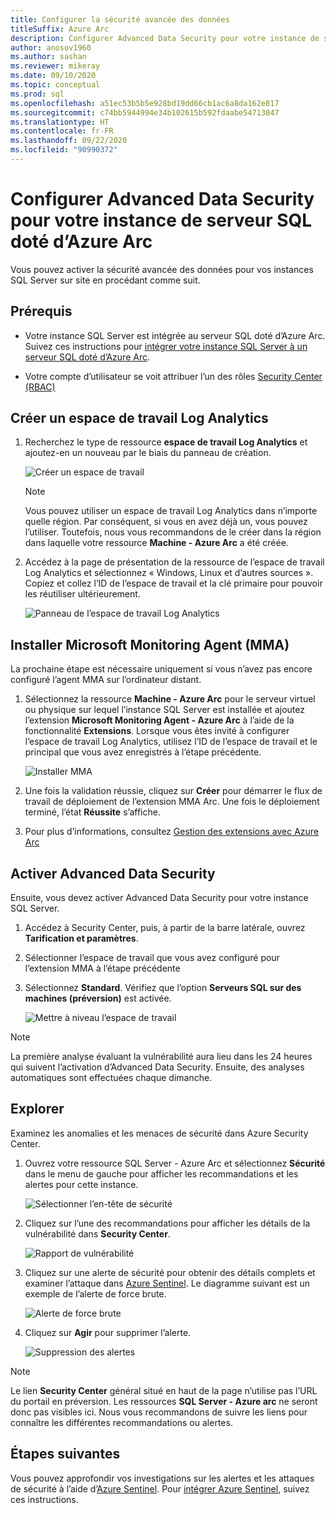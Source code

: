```yaml
---
title: Configurer la sécurité avancée des données
titleSuffix: Azure Arc
description: Configurer Advanced Data Security pour votre instance de serveur SQL doté d’Azure Arc
author: anosov1960
ms.author: sashan
ms.reviewer: mikeray
ms.date: 09/10/2020
ms.topic: conceptual
ms.prod: sql
ms.openlocfilehash: a51ec53b5b5e928bd19dd66cb1ac6a8da162e817
ms.sourcegitcommit: c74bb5944994e34b102615b592fdaabe54713047
ms.translationtype: HT
ms.contentlocale: fr-FR
ms.lasthandoff: 09/22/2020
ms.locfileid: "90990372"
---
```

# <a name="configure-advanced-data-security-for-azure-arc-enabled-sql-server-instance"></a>Configurer Advanced Data Security pour votre instance de serveur SQL doté d’Azure Arc

Vous pouvez activer la sécurité avancée des données pour vos instances SQL Server sur site en procédant comme suit.

## <a name="prerequisites"></a>Prérequis

* Votre instance SQL Server est intégrée au serveur SQL doté d’Azure Arc. Suivez ces instructions pour [intégrer votre instance SQL Server à un serveur SQL doté d’Azure Arc](connect.md).

* Votre compte d’utilisateur se voit attribuer l’un des rôles [Security Center (RBAC)](/azure/security-center/security-center-permissions)

## <a name="create-a-log-analytics-workspace"></a>Créer un espace de travail Log Analytics

1. Recherchez le type de ressource __espace de travail Log Analytics__ et ajoutez-en un nouveau par le biais du panneau de création.

   ![Créer un espace de travail](media/configure-advanced-data-security/create-new-log-analytics-workspace.png)

   > [!NOTE]
   > Vous pouvez utiliser un espace de travail Log Analytics dans n’importe quelle région. Par conséquent, si vous en avez déjà un, vous pouvez l’utiliser. Toutefois, nous vous recommandons de le créer dans la région dans laquelle votre ressource __Machine - Azure Arc__ a été créée.

1. Accédez à la page de présentation de la ressource de l’espace de travail Log Analytics et sélectionnez « Windows, Linux et d’autres sources ». Copiez et collez l’ID de l’espace de travail et la clé primaire pour pouvoir les réutiliser ultérieurement.

   ![Panneau de l’espace de travail Log Analytics](media/configure-advanced-data-security/log-analytics-workspace-blade.png)

## <a name="install-microsoft-monitoring-agent-mma"></a>Installer Microsoft Monitoring Agent (MMA)

La prochaine étape est nécessaire uniquement si vous n’avez pas encore configuré l’agent MMA sur l’ordinateur distant.

1. Sélectionnez la ressource __Machine - Azure Arc__ pour le serveur virtuel ou physique sur lequel l’instance SQL Server est installée et ajoutez l’extension __Microsoft Monitoring Agent - Azure Arc__ à l’aide de la fonctionnalité **Extensions**. Lorsque vous êtes invité à configurer l’espace de travail Log Analytics, utilisez l’ID de l’espace de travail et le principal que vous avez enregistrés à l’étape précédente.

   ![Installer MMA](media/configure-advanced-data-security/install-mma-extension.png)

1. Une fois la validation réussie, cliquez sur **Créer** pour démarrer le flux de travail de déploiement de l’extension MMA Arc. Une fois le déploiement terminé, l’état **Réussite** s’affiche.

1. Pour plus d’informations, consultez [Gestion des extensions avec Azure Arc](/azure/azure-arc/servers/manage-vm-extensions)

## <a name="enable-advanced-data-security"></a>Activer Advanced Data Security

Ensuite, vous devez activer Advanced Data Security pour votre instance SQL Server.

1. Accédez à Security Center, puis, à partir de la barre latérale, ouvrez **Tarification et paramètres**.

1. Sélectionner l’espace de travail que vous avez configuré pour l’extension MMA à l’étape précédente

1. Sélectionnez **Standard**. Vérifiez que l’option **Serveurs SQL sur des machines (préversion)** est activée.

   ![Mettre à niveau l’espace de travail](media/configure-advanced-data-security/upgrade-log-analytics-workspace.png)

 > [!NOTE]
   > La première analyse évaluant la vulnérabilité aura lieu dans les 24 heures qui suivent l’activation d’Advanced Data Security. Ensuite, des analyses automatiques sont effectuées chaque dimanche.

## <a name="explore"></a>Explorer

Examinez les anomalies et les menaces de sécurité dans Azure Security Center.

1. Ouvrez votre ressource SQL Server - Azure Arc et sélectionnez **Sécurité** dans le menu de gauche pour afficher les recommandations et les alertes pour cette instance.

   ![Sélectionner l’en-tête de sécurité](media/configure-advanced-data-security/security-heading-sql-server-arc.png)

1. Cliquez sur l’une des recommandations pour afficher les détails de la vulnérabilité dans __Security Center__.

   ![Rapport de vulnérabilité](media/configure-advanced-data-security/vulnerabilities-report.png)

1. Cliquez sur une alerte de sécurité pour obtenir des détails complets et examiner l’attaque dans [Azure Sentinel](https://docs.microsoft.com/azure/sentinel/overview). Le diagramme suivant est un exemple de l’alerte de force brute.

   ![Alerte de force brute](media/configure-advanced-data-security/brute-force-alert.png)

1. Cliquez sur **Agir** pour supprimer l’alerte.

   ![Suppression des alertes](media/configure-advanced-data-security/brute-force-alert-mitigation.png)

> [!NOTE]
> Le lien __Security Center__ général situé en haut de la page n’utilise pas l’URL du portail en préversion. Les ressources __SQL Server - Azure arc__ ne seront donc pas visibles ici. Nous vous recommandons de suivre les liens pour connaître les différentes recommandations ou alertes.

## <a name="next-steps"></a>Étapes suivantes

Vous pouvez approfondir vos investigations sur les alertes et les attaques de sécurité à l’aide d’[Azure Sentinel](/azure/sentinel/overview). Pour [intégrer Azure Sentinel](/azure/sentinel/connect-data-sources), suivez ces instructions.

